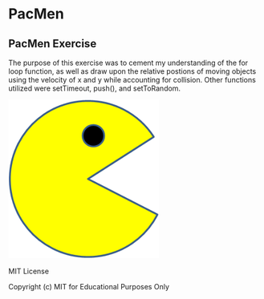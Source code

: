 # PacMen
## PacMen Exercise
<p> The purpose of this exercise was to cement my understanding of the for loop function, as well as draw upon the relative postions of moving objects using the velocity of x and y while accounting for collision. Other functions utilized were setTimeout, push(), and setToRandom. </p>
<img src="PacMan1.png" width='300'/>

<p6> MIT License

Copyright (c) MIT for Educational Purposes Only

